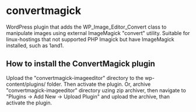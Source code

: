 # convertmagick
WordPress plugin that adds the WP_Image_Editor_Convert class to manipulate images using external ImageMagick "convert" utility. Suitable for linux-hostings that not supported PHP Imagick but have ImageMagick installed, such as 1and1.
## How to install the ConvertMagick plugin
Upload the "convertmagick-imageeditor" directory to the wp-content/plugins/ folder. Then activate the plugin. Or, archive "convertmagick-imageeditor" directory uzing zip archiver, then navigate to "Plugins -> Add New -> Upload Plugin" and upload the archive, than activate the plugin.
